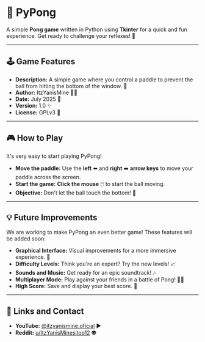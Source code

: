 # 🏓 PyPong

A simple **Pong game** written in Python using **Tkinter** for a quick and fun experience. Get ready to challenge your reflexes! 🚀

---

## 🕹️ Game Features

* **Description:** A simple game where you control a paddle to prevent the ball from hitting the bottom of the window. 🧱
* **Author:** ItzYanisMine 🧑‍💻
* **Date:** July 2025 📅
* **Version:** 1.0 ✨
* **License:** GPLv3 📜

---

## 🎮 How to Play

It's very easy to start playing PyPong!

* **Move the paddle:** Use the **left** ⬅️ and **right** ➡️ **arrow keys** to move your paddle across the screen.
* **Start the game:** **Click the mouse** 🖱️ to start the ball moving.
* **Objective:** Don't let the ball touch the bottom! 🚫

---

## 💡 Future Improvements

We are working to make PyPong an even better game! These features will be added soon:

* **Graphical Interface:** Visual improvements for a more immersive experience. 🎨
* **Difficulty Levels:** Think you're an expert? Try the new levels! 📈
* **Sounds and Music:** Get ready for an epic soundtrack! 🎶
* **Multiplayer Mode:** Play against your friends in a battle of Pong! 👯‍♂️
* **High Score:** Save and display your best score. 🏅

---

## 🔗 Links and Contact

* **YouTube:** [@itzyanismine.oficial](https://www.youtube.com/@itzyanismine.oficial) ▶️
* **Reddit:** [u/ItzYanisMinesitoo12](https://www.reddit.com/user/ItzYanisMinesitoo12/) 👽
